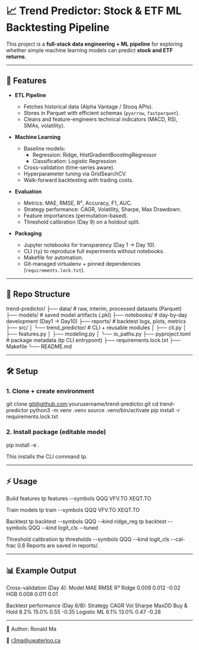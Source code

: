 # 📈 Trend Predictor: Stock & ETF ML Backtesting Pipeline

This project is a **full-stack data engineering + ML pipeline** for exploring whether simple machine learning models can predict **stock and ETF returns**.  

---

## 🚀 Features

- **ETL Pipeline**
  - Fetches historical data (Alpha Vantage / Stooq APIs).
  - Stores in Parquet with efficient schemas (`pyarrow`, `fastparquet`).
  - Cleans and feature-engineers technical indicators (MACD, RSI, SMAs, volatility).

- **Machine Learning**
  - Baseline models:
    - Regression: Ridge, HistGradientBoostingRegressor
    - Classification: Logistic Regression
  - Cross-validation (time-series aware).
  - Hyperparameter tuning via GridSearchCV.
  - Walk-forward backtesting with trading costs.

- **Evaluation**
  - Metrics: MAE, RMSE, R², Accuracy, F1, AUC.
  - Strategy performance: CAGR, Volatility, Sharpe, Max Drawdown.
  - Feature importances (permutation-based).
  - Threshold calibration (Day 9) on a holdout split.

- **Packaging**
  - Jupyter notebooks for transparency (Day 1 → Day 10).
  - CLI (`tp`) to reproduce full experiments without notebooks.
  - Makefile for automation.
  - Git-managed virtualenv + pinned dependencies (`requirements.lock.txt`).

---

## 📂 Repo Structure
trend-predictor/
├── data/ # raw, interim, processed datasets (Parquet)
├── models/ # saved model artifacts (.pkl)
├── notebooks/ # day-by-day development (Day1 → Day10)
├── reports/ # backtest logs, plots, metrics
├── src/
│ └── trend_predictor/ # CLI + reusable modules
│ ├── cli.py
│ ├── features.py
│ ├── modeling.py
│ └── io_paths.py
├── pyproject.toml # package metadata (tp CLI entrypoint)
├── requirements.lock.txt
├── Makefile
└── README.md

---

## 🛠 Setup

### 1. Clone + create environment
git clone git@github.com:yourusername/trend-predictor.git
cd trend-predictor
python3 -m venv .venv
source .venv/bin/activate
pip install -r requirements.lock.txt

### 2. Install package (editable mode)
pip install -e .

This installs the CLI command tp.

---

## ⚡ Usage
Build features
tp features --symbols QQQ VFV.TO XEQT.TO

Train models
tp train --symbols QQQ VFV.TO XEQT.TO

Backtest
tp backtest --symbols QQQ --kind ridge_reg
tp backtest --symbols QQQ --kind logit_cls --tuned

Threshold calibration
tp thresholds --symbols QQQ --kind logit_cls --cal-frac 0.8
Reports are saved in reports/.

---

## 📊 Example Output
Cross-validation (Day 4):
Model	MAE	RMSE	R²
Ridge	0.009	0.012	-0.02
HGB	0.008	0.011	0.01

Backtest performance (Day 6/8):
Strategy	CAGR	Vol	Sharpe	MaxDD
Buy & Hold	8.2%	15.0%	0.55	-0.35
Logistic ML	6.1%	13.0%	0.47	-0.28

---

👤 Author: Ronald Ma

📧 r3ma@uwaterloo.ca
